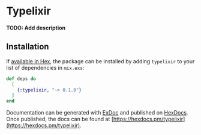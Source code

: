 # Typelixir

**TODO: Add description**

## Installation

If [available in Hex](https://hex.pm/docs/publish), the package can be installed
by adding `typelixir` to your list of dependencies in `mix.exs`:

```elixir
def deps do
  [
    {:typelixir, "~> 0.1.0"}
  ]
end
```

Documentation can be generated with [ExDoc](https://github.com/elixir-lang/ex_doc)
and published on [HexDocs](https://hexdocs.pm). Once published, the docs can
be found at [https://hexdocs.pm/typelixir](https://hexdocs.pm/typelixir).

